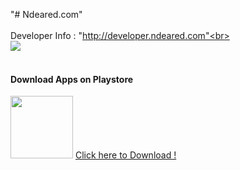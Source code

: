 "# Ndeared.com"<br><br>
Developer Info : "http://developer.ndeared.com"<br><br>
<img src = "http://developer.ndeared.com/devinfo_screenshot.png" /><br><br>
<h4>Download Apps on Playstore</h4>
<img src = "https://upload.wikimedia.org/wikipedia/commons/a/af/Google_Play_Store.svg" width="100" />&nbsp;<a href="https://play.google.com/store/apps/details?id=com.Ndeared.Inc&hl=en">Click here to Download !</a>
